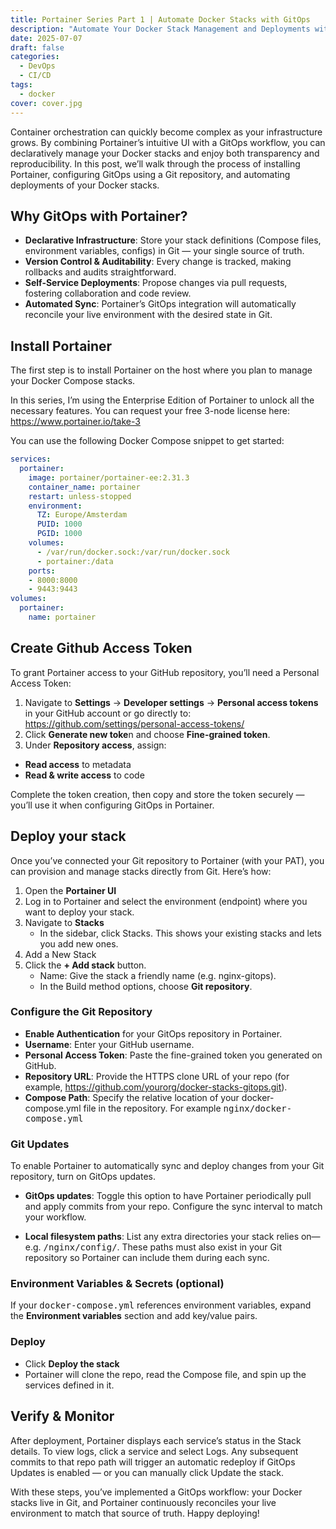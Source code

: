 ```yaml
---
title: Portainer Series Part 1 | Automate Docker Stacks with GitOps
description: "Automate Your Docker Stack Management and Deployments with Portainer and GitOps."
date: 2025-07-07
draft: false
categories:
  - DevOps
  - CI/CD
tags:
  - docker
cover: cover.jpg
---
```


Container orchestration can quickly become complex as your infrastructure grows. By combining Portainer’s intuitive UI with a GitOps workflow, you can declaratively manage your Docker stacks and enjoy both transparency and reproducibility. In this post, we’ll walk through the process of installing Portainer, configuring GitOps using a Git repository, and automating deployments of your Docker stacks.

## Why GitOps with Portainer?

- **Declarative Infrastructure**: Store your stack definitions (Compose files, environment variables, configs) in Git — your single source of truth.
- **Version Control & Auditability**: Every change is tracked, making rollbacks and audits straightforward.
- **Self-Service Deployments**: Propose changes via pull requests, fostering collaboration and code review.
- **Automated Sync**: Portainer’s GitOps integration will automatically reconcile your live environment with the desired state in Git.


## Install Portainer
The first step is to install Portainer on the host where you plan to manage your Docker Compose stacks. 

In this series, I’m using the Enterprise Edition of Portainer to unlock all the necessary features. You can request your free 3-node license here: https://www.portainer.io/take-3

You can use the following Docker Compose snippet to get started:

```yaml
services:
  portainer:
    image: portainer/portainer-ee:2.31.3
    container_name: portainer
    restart: unless-stopped
    environment:
      TZ: Europe/Amsterdam
      PUID: 1000
      PGID: 1000
    volumes:
      - /var/run/docker.sock:/var/run/docker.sock
      - portainer:/data
    ports:
    - 8000:8000
    - 9443:9443
volumes:
  portainer:
    name: portainer
```
## Create Github Access Token
To grant Portainer access to your GitHub repository, you’ll need a Personal Access Token:

1. Navigate to **Settings** → **Developer settings** → **Personal access tokens** in your GitHub account or go directly to:
    https://github.com/settings/personal-access-tokens/
2. Click **Generate new toke**n and choose **Fine-grained token**.
3. Under **Repository access**, assign:
  - **Read access** to metadata
  - **Read & write access** to code

Complete the token creation, then copy and store the token securely — you’ll use it when configuring GitOps in Portainer.

## Deploy your stack

Once you’ve connected your Git repository to Portainer (with your PAT), you can provision and manage stacks directly from Git. Here’s how:

1. Open the **Portainer UI**
2. Log in to Portainer and select the environment (endpoint) where you want to deploy your stack.
3. Navigate to **Stacks**
   - In the sidebar, click Stacks. This shows your existing stacks and lets you add new ones.
4. Add a New Stack
5. Click the **+ Add stack** button.
   - Name: Give the stack a friendly name (e.g. nginx-gitops).
   - In the Build method options, choose **Git repository**.

### Configure the Git Repository

- **Enable Authentication** for your GitOps repository in Portainer.
- **Username**: Enter your GitHub username.
- **Personal Access Token**: Paste the fine-grained token you generated on GitHub.
- **Repository URL**: Provide the HTTPS clone URL of your repo (for example, https://github.com/yourorg/docker-stacks-gitops.git).
- **Compose Path**: Specify the relative location of your docker-compose.yml file in the repository. For example <kbd>nginx/docker-compose.yml</kbd>


### Git Updates
To enable Portainer to automatically sync and deploy changes from your Git repository, turn on GitOps updates.

- **GitOps updates**: Toggle this option to have Portainer periodically pull and apply commits from your repo. Configure the sync interval to match your workflow.

- **Local filesystem paths**: List any extra directories your stack relies on—e.g. <kbd>/nginx/config/</kbd>. These paths must also exist in your Git repository so Portainer can include them during each sync.

### Environment Variables & Secrets (optional)
If your <kbd>docker-compose.yml</kbd> references environment variables, expand the **Environment variables** section and add key/value pairs.

### Deploy
- Click **Deploy the stack**
- Portainer will clone the repo, read the Compose file, and spin up the services defined in it.


## Verify & Monitor
After deployment, Portainer displays each service’s status in the Stack details.
To view logs, click a service and select Logs. Any subsequent commits to that repo path will trigger an automatic redeploy if GitOps Updates is enabled — or you can manually click Update the stack.

With these steps, you’ve implemented a GitOps workflow: your Docker stacks live in Git, and Portainer continuously reconciles your live environment to match that source of truth. Happy deploying!
